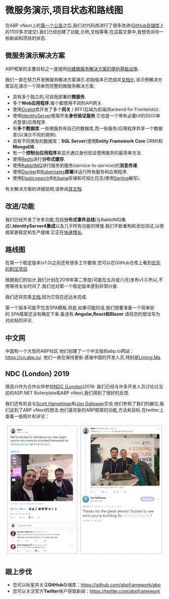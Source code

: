 # 微服务演示,项目状态和路线图

在ABP vNext上的[第一个公告](https://cn.abp.io/blog/abp/Abp-vNext-Announcement)之后,我们对代码库进行了很多改进([GitHub存储库](https://github.com/abpframework/abp)上的1100多次提交).我们已经创建了功能,示例,文档等等.在这篇文章中,我想告诉你一些新闻和项目的状态.

## 微服务演示解决方案

ABP框架的主要目标之一是提供[创建微服务解决方案的便利基础设施](https://cn.abp.io/documents/abp/latest/Microservice-Architecture).

我们一直在努力开发微服务解决方案演示.初始版本已完成并[文档化](https://cn.abp.io/documents/abp/latest/Samples/Microservice-Demo).该示例解决方案旨在演示一个简单而完整的微服务解决方案;

- 具有多个独立的,可自我部署的**微服务**.
- 多个**Web应用程序**,每个都使用不同的API网关.
- 使用[Ocelot](https://github.com/ThreeMammals/Ocelot)库开发了多个**网关** / BFF(后端为前端(Backend for Frontends)).
- 使用[IdentityServer](https://identityserver.io/)框架开发**身份验证服务**.它也是一个带有必要UI的SSO(单点登录)应用程序.
- 有**多个数据库**.一些微服务有自己的数据库,而一些服务/应用程序共享一个数据库(以演示不同的用例).
- 具有不同类型的数据库：**SQL Server**(使用**Entity Framework Core** ORM)和**MongoDB**.
- 有一个**控制台应用程序**来显示通过身份验证使用服务的最简单方法.
- 使用[Redis](https://redis.io/)进行**分布式缓存**.
- 使用[RabbitMQ](https://www.rabbitmq.com/)进行服务到服务(service-to-service)的**消息传递**.
- 使用[Docker](https://www.docker.com/)和[Kubernates](https://kubernetes.io/)**部署**并运行所有服务和应用程序.
- 使用[Elasticsearch](https://www.elastic.co/products/elasticsearch)和[Kibana](https://www.elastic.co/products/kibana)存储和可视化日志(使用[Serilog](https://serilog.net/)编写).

有关解决方案的详细说明,请参阅[其文档](https://cn.abp.io/documents/abp/latest/Samples/Microservice-Demo). 

## 改进/功能

我们已经开发了许多功能,包括**分布式事件总线**(与RabbitMQ集成),**IdentityServer4集成**以及几乎所有功能的增强.我们不断重构和添加测试,以使框架更稳定和生产就绪.它正在[快速增长](https://github.com/abpframework/abp/graphs/contributors).

## 路线图

在第一个稳定版本(v1.0)之前还有很多工作要做.您可以在GitHub仓库上看到[优先的积压项目](https://github.com/abpframework/abp/issues?q=is%3Aopen+is%3Aissue+milestone%3ABacklog).

根据我们的估计,我们计划在2019年第二季度(可能在五月或六月)发布v1.0.所以,不用等待太长时间了.我们也对第一个稳定版本感到非常兴奋.

我们还将完善[文档](https://cn.abp.io/documents/abp/latest),因为它现在还远未完成.

第一个版本可能不包含SPA模板.但是,如果可能的话,我们想要准备一个简单些的.SPA框架还没有确定下来.备选有:**Angular,React和Blazor**.请将您的想法写为对此帖的评论.

## 中文网

中国有一个大型的ABP社区.他们创建了一个中文版的abp.io网站：https://cn.abp.io/. 他们一直在保持更新.感谢中国的开发人员,特别是[Liming Ma](https://github.com/maliming).

## NDC {London} 2019

很高兴作为合作伙伴参加[NDC {London}](https://ndc-london.com/)2019 .我们已经与许多开发人员讨论过当前的ASP.NET Boilerplate和ABP vNext,我们得到了很好的反馈.

我们还有机会与[Scott Hanselman](https://twitter.com/shanselman)和[Jon Galloway](https://twitter.com/jongalloway)交谈.他们参观了我们的展位,我们谈到了ABP vNext的想法.他们喜欢新的ABP框架的功能,方法和目标.在twitter上查看一些照片和评论：

![scott-and-jon](scott-and-jon.png)

## 跟上步伐

* 您可以标星并关注**GitHub**存储库：https://github.com/abpframework/abp
* 您可以关注官方**Twitter**帐户获取新闻：https://twitter.com/abpframework
